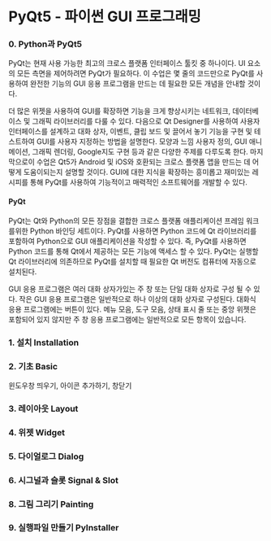 # PyQt5 - 파이썬 GUI 프로그래밍

### 0. Python과 PyQt5

PyQt는 현재 사용 가능한 최고의 크로스 플랫폼 인터페이스 툴킷 중 하나이다. UI 요소의 모든 측면을 제어하려면 PyQt가 필요하다. 이 수업은 몇 줄의 코드만으로 PyQt를 사용하여 완전한 기능의 GUI 응용 프로그램을 만드는 데 필요한 모든 개념을 안내할 것이다.

더 많은 위젯을 사용하여 GUI를 확장하면 기능을 크게 향상시키는 네트워크, 데이터베이스 및 그래픽 라이브러리를 다룰 수 있다. 다음으로 Qt Designer를 사용하여 사용자 인터페이스를 설계하고 대화 상자, 이벤트, 클립 보드 및 끌어서 놓기 기능을 구현 및 테스트하여 GUI를 사용자 지정하는 방법을 설명한다. 모양과 느낌 사용자 정의, GUI 애니메이션, 그래픽 렌더링, Google지도 구현 등과 같은 다양한 주제를 다루도록 한다. 마지막으로이 수업은 Qt5가 Android 및 iOS와 호환되는 크로스 플랫폼 앱을 만드는 데 어떻게 도움이되는지 설명할 것이다. GUI에 대한 지식을 확장하는 흥미롭고 재미있는 레시피를 통해 PyQt를 사용하여 기능적이고 매력적인 소프트웨어를 개발할 수 있다.

#### PyQt

PyQt는 Qt와 Python의 모든 장점을 결합한 크로스 플랫폼 애플리케이션 프레임 워크를위한 Python 바인딩 세트이다. PyQt를 사용하면 Python 코드에 Qt 라이브러리를 포함하여 Python으로 GUI 애플리케이션을 작성할 수 있다. 즉, PyQt를 사용하면 Python 코드를 통해 Qt에서 제공하는 모든 기능에 액세스 할 수 있다. PyQt는 실행할 Qt 라이브러리에 의존하므로 PyQt를 설치할 때 필요한 Qt 버전도 컴퓨터에 자동으로 설치된다.

GUI 응용 프로그램은 여러 대화 상자가있는 주 창 또는 단일 대화 상자로 구성 될 수 있다. 작은 GUI 응용 프로그램은 일반적으로 하나 이상의 대화 상자로 구성된다. 대화식 응용 프로그램에는 버튼이 있다. 메뉴 모음, 도구 모음, 상태 표시 줄 또는 중앙 위젯은 포함되어 있지 않지만 주 창 응용 프로그램에는 일반적으로 모든 항목이 있습니다.



### 1. 설치 Installation



### 2. 기초 Basic

윈도우창 띄우기, 아이콘 추가하기, 창닫기



### 3. 레이아웃 Layout



### 4. 위젯 Widget



### 5. 다이얼로그 Dialog



### 6. 시그널과 슬롯 Signal & Slot



### 8. 그림 그리기 Painting



### 9. 실행파일 만들기 PyInstaller